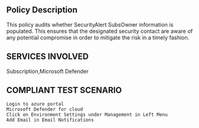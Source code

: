 
## Policy Description
This policy audits whether SecurityAlert SubsOwner information is populated. This ensures that the designated security contact are aware of any potential compromise in order to mitigate the risk in a timely fashion.
## SERVICES INVOLVED
 Subscription,Microsoft Defender

## COMPLIANT TEST SCENARIO
    Login to azure portal
    Microsoft Defender for cloud
    Click on Environment Settings under Management in Left Menu
    Add Email in Email Notifications





